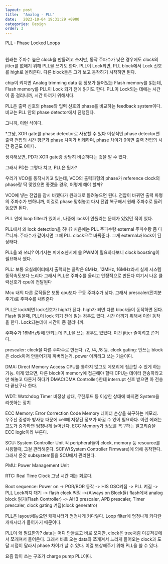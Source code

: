 ```yaml
---
layout: post
title:  "Analog - PLL"
date:   2023-10-04 19:31:29 +0900
categories: Design
order: 3
---
```


PLL : Phase Locked Loops<br>
<br>
<br>
원래는 주파수 높은 clock을 만들려고 쓰지만, 동작 주파수가 낮은 경우에도 clock의 jitter를 없애기 위해 PLL을 쓰기도 한다.
PLL이 Lock되면, PLL block에서 Lock 신호를 high로 올려준다.
다른 block들은 그거 보고 동작하기 시작하면 된다.

chip이 켜지면 Analog trimming data 등 정보가 들어있는 Flash memory를 읽는데,
Flash memory를 PLL이 Lock 되기 전에 읽기도 한다. PLL이 Lock되는 데에는 시간이 좀 걸리니까, 시간 아끼기 위해서다.

PLL은 출력 신호의 phase와 입력 신호의 phase를 비교하는 feedback system이다.
비교는 PLL 안의 phase detector에서 진행된다.

그니까, 이런 식이다.

*그냥, XOR gate를 phase detector로 사용할 수 있다
이상적인 phase detector면 출력 전압의 시간 평균과 phase 차이가 비례하며, phase 차이가 0이면 출력 전압의 시간 평균도 0이다.



생각해보면, PD가 XOR gate랑 상당히 비슷하다는 것을 알 수 있다.

그래서 PD는 그렇다 치고, PLL은 뭔가?

우리가 VCO를 동작시키고 있는데, VCO의 출력파형의 phase가 reference clock의 phase랑 딱 맞았으면 좋겠을 경우, 어떻게 해야 할까?

VCO에 넣는 전압을 잠시 바꿨다가 원래대로 돌려놓으면 된다.
전압이 바뀌면 출력 파형의 주파수가 변하니까, 이걸로 phase 맞춰놓고 다시 전압 복구해서 원래 주파수로 돌려놓으면 된다.



PLL 안에 loop filter가 있어서, 나중에 lock이 안풀리는 문제가 있었던 적이 있다.

PLL에서 왜 lock detection을 하나? 처음에는 PLL 주파수랑 external 주파수랑 좀 다르니까.
주파수가 같아지면 그때 PLL clock으로 바꿔준다. 그게 external과 lock이 된 상태다.

PLL을 왜 쓰냐? 여기서는 피에조센서에 쓸 PWM이 필요하다보니 clock boosting이 필요해서 썼다.

PLL:
보통 오실레이터에서 출력되는 클락은 8MHz, 12MHz, 16MHz라서 실제 시스템 동작속도보다 느리다
그래서 PLL은 주파수를 올리고 안정적으로 만든다
여기서 나온 클락신호가 cpu에 전달된다

Mcu 내의 다른 로직들은 보통 cpu보다 구동 주파수가 낮다. 그래서 prescaler(전치분주기)로 주파수를 내려준다


PLL은 lock되면 lock신호가 high가 된다. high가 되면 다른 block들이 동작하면 된다.
Flash 읽을때, PLL이 lock 되기 전에 읽는 경우도 있다. 시간 아끼기 위해서 이런 동작을 한다. Lock되는데에 시간이 좀 걸리니까.

주파수가 16MHz밖에 안되는데 PLL을 쓰는 경우도 있었다. 이건 jitter 줄이려고 쓴거다.

prescaler: clock을 다른 주파수로 만든다. /2, /4, /8 등.
clock gating: 안쓰는 block은 clock마저 안들어가게 꺼버리는거. power 아끼려고 쓰는 기술이다.

DMA: Direct Memory Access
CPU를 통하지 않고도 메모리에 접근할 수 있게 하는 기능.
이게 있으면, 다른 block이 memory에 접근해야 할때 CPU는 데이터 전송하라고만 해놓고
다른거 하다가 DMAC(DMA Controller)한테 interrupt 신호 받으면 아 전송 다 끝났구나 한다.

WDT: Watchdog Timer
비정상 상태, 무한루프 등 이상한 상태에 빠지면 System을 리셋하는 장치

ECC Memory: Error Correction Code Memory
데이터 손상을 복구하는 메모리.
우주선 중성자 방사능 때문에 cell에 저장된 정보가 바뀔 수 있어 필요하다.
이런 에러는 고도가 증가하면 엄청나게 늘어난다.
ECC Memory가 정보를 복구하는 알고리즘을 ECC logic이라 부른다.

SCU: System Controller Unit
각 peripheral들이 clock, memory 등 resource를 사용할때, 그걸 관리해준다.
SCFW(System Controller Firmware)에 의해 동작한다.
그래서 온갖 subsystem들을 SCU에서 관리한다.

PMU: Power Management Unit

RTC: Real Time Clock
그냥 시간 재는 회로다.

Boot sequence:
Power on -> POR/BOR 동작 ->
HIS OSC켜짐 -> PLL 켜짐 -> PLL Lock까지 대기 -> flash clock 켜짐 ->(Always on Block들)
flash에서 analog block 읽기(Flash Controller)
-> AHB prescaler, APB prescaler, Timer prescaler, clock gating 켜짐(clock generatro)


PLL은 layout해놓으면 캐패시터가 엄청나게 커다랗다.
Loop filter에 엄청나게 커다란 캐패시터가 들어가기 때문이다.


PLL이 왜 필요한가?
data는 어디 안들르고 바로 오지만, clock은 tree처럼 이곳저곳에서 쪼개져서 들어온다.
그래서 바로 오는 data와 쪼개져서 느리게 들어오는 clock과 도달 시점이 달라서 phase 차이가 날 수 있다.
이걸 보상해주기 위해 PLL을 쓸 수 있다.

요즘 많이 쓰는 구조가 charge pump PLL이다.

